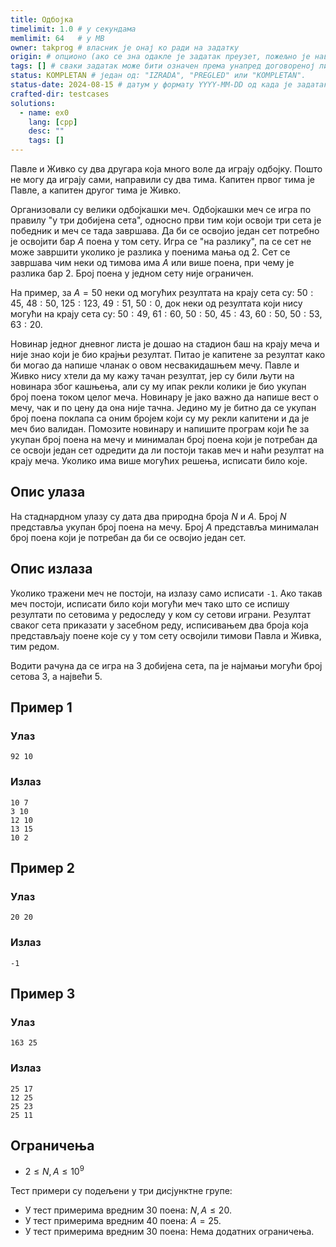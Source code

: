 ```yaml
---
title: Одбојка
timelimit: 1.0 # у секундама
memlimit: 64   # y MB
owner: takprog # власник је онај ко ради на задатку
origin: # опционо (ако се зна одакле је задатак преузет, пожељно је навести извор)
tags: [] # сваки задатак може бити означен према унапред договореној листи ознака
status: KOMPLETAN # један од: "IZRADA", "PREGLED" или "KOMPLETAN".
status-date: 2024-08-15 # датум у формату YYYY-MM-DD од када је задатак у наведеном статусу
crafted-dir: testcases
solutions:
  - name: ex0
    lang: [cpp]
    desc: ""
    tags: []
---
```


Павле и Живко су два другара која много воле да играју одбојку. Пошто не могу да играју сами, направили су два тима. Капитен првог тима је Павле, а капитен другог тима је Живко. 

Организовали су велики одбојкашки меч. Одбојкашки меч се игра по правилу "у три добијена сета", односно први тим који освоји три сета је победник и меч се тада завршава. Да би се освојио један сет потребно је освојити бар $A$ поена у том сету. Игра се "на разлику", па се сет не може завршити уколико је разлика у поенима мања од $2$. Сет се завршава чим неки од тимова има $A$ или више поена, при чему је разлика бар $2$. Број поена у једном сету није ограничен.

На пример, за $A=50$ неки од могућих резултата на крају сета су: $50:45$, $48:50$, $125:123$, $49:51$, $50:0$, док неки од резултата који нису могући на крају сета су: $50:49$, $61:60$, $50:50$, $45:43$, $60:50$, $50:53$, $63:20$. 

Новинар једног дневног листа је дошао на стадион баш на крају меча и није знао који је био крајњи резултат. Питао је капитене за резултат како би могао да напише чланак о овом несвакидашњем мечу. Павле и Живко нису хтели да му кажу тачан резултат, јер су били љути на новинара због кашњења, али су му ипак рекли колики је био укупан број поена током целог меча. Новинару је јако важно да напише вест о мечу, чак и по цену да она није тачна. Једино му је битно да се укупан број поена поклапа са оним бројем који су му рекли капитени и да је меч био валидан. Помозите новинару и напишите програм који ће за укупан број поена на мечу и минималан број поена који је потребан да се освоји један сет одредити да ли постоји такав меч и наћи резултат на крају меча. Уколико има више могућих решења, исписати било које.

## Опис улаза

На стаднардном улазу су дата два природна броја $N$ и $A$. Број $N$ представља укупан број поена на мечу. Број $A$ представља минималан број поена који је потребан да би се освојио један сет. 

## Опис излаза

Уколико тражени меч не постоји, на излазу само исписати `-1`. Ако такав меч постоји, исписати било који могући меч тако што се испишу резултати по сетовима у редоследу у ком су сетови играни. Резултат сваког сета приказати у засебном реду, исписивањем два броја која представљају поене које су у том сету освојили тимови Павла и Живка, тим редом.

Водити рачуна да се игра на $3$ добијена сета, па је најмањи могући број сетова $3$, а највећи $5$.

## Пример 1

### Улаз

~~~
92 10
~~~

### Излаз

~~~
10 7
3 10
12 10
13 15
10 2
~~~

## Пример 2

### Улаз

~~~
20 20
~~~

### Излаз

~~~
-1
~~~

## Пример 3

### Улаз

~~~
163 25
~~~

### Излаз

~~~
25 17
12 25
25 23
25 11
~~~

## Ограничења
* $2 \leq N,A \leq 10^{9}$

Тест примери су подељени у три дисјунктне групе:

* У тест примерима вредним 30 поена: $N,A \leq 20$.
* У тест примерима вредним 40 поена: $A=25$.
* У тест примерима вредним 30 поена: Нема додатних ограничења.

